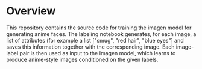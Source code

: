 # Overview
This repository contains the source code for training the imagen model for generating anime faces. 
The labeling notebook generates, for each image, a list of attributes (for example a list ["smug", "red hair", "blue eyes"] and saves this information together with the corresponding image. Each image-label pair is then used as input to the Imagen model, which learns to produce anime-style images conditioned on the given labels.
